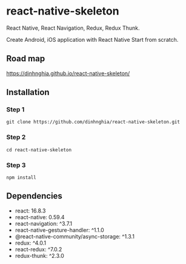 # react-native-skeleton
React Native, React Navigation, Redux, Redux Thunk.

Create Android, iOS application with React Native Start from scratch.

## Road map
https://dinhnghia.github.io/react-native-skeleton/

## Installation

### Step 1
```
git clone https://github.com/dinhnghia/react-native-skeleton.git
```
### Step 2
```
cd react-native-skeleton
```

### Step 3
```
npm install
```

## Dependencies
* react: 16.8.3
* react-native: 0.59.4
* react-navigation: ^3.7.1
* react-native-gesture-handler: ^1.1.0
* @react-native-community/async-storage: ^1.3.1
* redux: ^4.0.1
* react-redux: ^7.0.2
* redux-thunk: ^2.3.0
